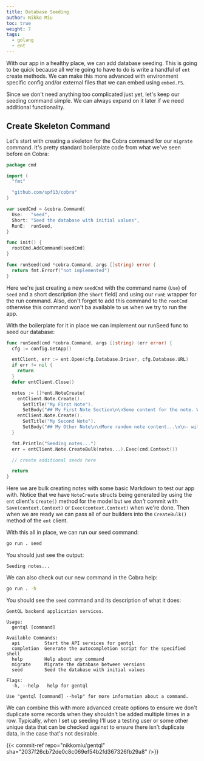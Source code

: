 ```yaml
---
title: Database Seeding
author: Nikko Miu
toc: true
weight: 7
tags:
  - golang
  - ent
---
```


With our app in a healthy place, we can add database seeding. This is going to be quick because all we're going to have
to do is write a handful of `ent` create methods. We can make this more advanced with environment specific config and/or
external files that we can embed using `embed.FS`.

<!--more-->

Since we don't need anything too complicated just yet, let's keep our seeding command simple. We can always expand on it
later if we need additional functionality.

## Create Skeleton Command

Let's start with creating a skeleton for the Cobra command for our `migrate` command. It's pretty standard boilerplate
code from what we've seen before on Cobra:

```go {file="cmd/seed.go"}
package cmd

import (
  "fmt"

  "github.com/spf13/cobra"
)

var seedCmd = &cobra.Command{
  Use:   "seed",
  Short: "Seed the database with initial values",
  RunE:  runSeed,
}

func init() {
  rootCmd.AddCommand(seedCmd)
}

func runSeed(cmd *cobra.Command, args []string) error {
  return fmt.Errorf("not implemented")
}
```

Here we're just creating a new `seedCmd` with the command name (`Use`) of `seed` and a short description (the `Short`
field) and using our `runE` wrapper for the run command. Also, don't forget to add this command to the `rootCmd`
otherwise this command won't ba available to us when we try to run the app.

With the boilerplate for it in place we can implement our runSeed func to seed our database:

```go {file="cmd/seed.go"}
func runSeed(cmd *cobra.Command, args []string) (err error) {
  cfg := config.GetApp()

  entClient, err := ent.Open(cfg.Database.Driver, cfg.Database.URL)
  if err != nil {
    return
  }
  defer entClient.Close()

  notes := []*ent.NoteCreate{
    entClient.Note.Create().
      SetTitle("My First Note").
      SetBody("## My First Note Section\n\nSome content for the note. With a [link](https://blog.miu.guru) to a cool site!"),
    entClient.Note.Create().
      SetTitle("My Second Note").
      SetBody("## My Other Note\n\nMore random note content...\n\n- with\n- a\n- list\n\nAll this formatting and no where to go."),
  }

  fmt.Println("Seeding notes...")
  err = entClient.Note.CreateBulk(notes...).Exec(cmd.Context())

  // create additional seeds here

  return
}
```

Here we are bulk creating notes with some basic Markdown to test our app with. Notice that we have `NoteCreate` structs
being generated by using the `ent` client's `Create()` method for the model but we _don't_ commit with
`Save(context.Context)` or `Exec(context.Context)` when we're done. Then when we are ready we can pass all of our
builders into the `CreateBulk()` method of the `ent` client.

With this all in place, we can run our seed command:

```bash
go run . seed
```

You should just see the output:

```output
Seeding notes...
```

We can also check out our new command in the Cobra help:

```bash
go run . -h
```

You should see the `seed` command and its description of what it does:

```output
GentQL backend application services.

Usage:
  gentql [command]

Available Commands:
  api         Start the API services for gentql
  completion  Generate the autocompletion script for the specified shell
  help        Help about any command
  migrate     Migrate the database between versions
  seed        Seed the database with initial values

Flags:
  -h, --help   help for gentql

Use "gentql [command] --help" for more information about a command.
```

We can combine this with more advanced create options to ensure we don't duplicate some records when they shouldn't be
added multiple times in a row. Typically, when I set up seeding I'll use a testing user or some other unique data that
can be checked against to ensure there isn't duplicate data, in the case that's not desirable.

{{< commit-ref repo="nikkomiu/gentql" sha="2037f26cb72de0c8c069ef54b2fd367326fb29a8" />}}
